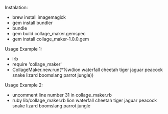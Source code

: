Instalation:
* brew install imagemagick
* gem install bundler
* bundle
* gem build collage_maker.gemspec
* gem install collage_maker-1.0.0.gem

Usage Example 1:
* irb
* require 'collage_maker'
* CollageMaker.new.run(*%w(lion waterfall cheetah tiger jaguar peacock snake lizard boomslang parrot jungle))

Usage Example 2:
* uncomment line number 31 in collage_maker.rb
* ruby lib/collage_maker.rb lion waterfall cheetah tiger jaguar peacock snake lizard boomslang parrot jungle
